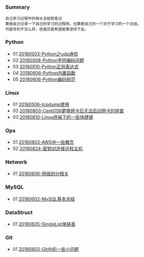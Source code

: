 ### Summary
    自己学习过程中的相关总结和笔记
	算是自己记录一下自己的学习的过程吧。也算是自己的一个对于学习的一个总结。
	可能写的不怎么好，但是还是希望能够坚持下去。

### Python
- 01 [20180503-Python之udp通信](https://github.com/ihuangch/summary/blob/master/Python/Python%E4%B9%8Budp%E9%80%9A%E4%BF%A1.md)
- 02 [20180508-Python字符编码问题](https://github.com/ihuangch/summary/blob/master/Python/Python%E5%AD%97%E7%AC%A6%E7%BC%96%E7%A0%81%E9%97%AE%E9%A2%98.md)
- 03 [20180510-Python正则表达式](https://github.com/ihuangch/summary/blob/master/Python/Python%E4%B9%8B%E6%AD%A3%E5%88%99%E8%A1%A8%E8%BE%BE%E5%BC%8F.md)
- 04 [20180606-Python内置函数](https://github.com/ihuangch/summary/blob/master/Python/Python%E5%B8%B8%E8%A7%81%E5%86%85%E7%BD%AE%E5%87%BD%E6%95%B0.md)
- 05 [20180606-Python编码规范](https://github.com/ihuangch/summary/blob/master/Python/Python%E7%BC%96%E7%A0%81%E8%A7%84%E8%8C%83.md)

### Linux
- 01 [20180506-tcpdump使用](https://github.com/ihuangch/summary/blob/master/Linux/tcpdump%E4%BD%BF%E7%94%A8.md)
- 02 [20180803-CentOS6更换网卡后无法启动网卡的排查](https://github.com/ihuangch/summary/blob/master/Linux/CentOS6%E6%9B%B4%E6%8D%A2%E7%BD%91%E5%8D%A1%E5%90%8E%E6%97%A0%E6%B3%95%E5%90%AF%E5%8A%A8%E7%BD%91%E5%8D%A1%E7%9A%84%E6%8E%92%E6%9F%A5.md)
- 03 [20180810-Linux终端下的一些快捷键](https://github.com/ihuangch/Summary/blob/master/Linux/Linux%E7%BB%88%E7%AB%AF%E7%9A%84%E5%BF%AB%E6%8D%B7%E9%94%AE.md)

### Ops
- 01 [20180803-AWS中一些概念](https://github.com/ihuangch/summary/blob/master/Ops/AWS%E4%B8%AD%E4%B8%80%E4%BA%9B%E6%A6%82%E5%BF%B5%E7%9A%84%E7%90%86%E8%A7%A3.md)
- 02 [20180824-密钥对连接远程主机](https://github.com/ihuangch/summary/blob/master/Ops/%E5%AF%86%E9%92%A5%E8%BF%9C%E7%A8%8B%E8%BF%9E%E6%8E%A5%E4%B8%BB%E6%9C%BA.md)

### Network
- 01 [20180806-网络划分相关](https://github.com/ihuangch/summary/blob/master/Network/%E7%BD%91%E7%BB%9C%E5%88%92%E5%88%86%E5%8F%8A%E7%9B%B8%E5%85%B3.md)

### MySQL
- 01 [20180602-MySQL基本总结](https://github.com/ihuangch/summary/blob/master/MySQL/MySQL%E5%9F%BA%E7%A1%80%E6%80%BB%E7%BB%93.md)
	
### DataStruct
- 01 [20180605-SingleList单链表](https://github.com/ihuangch/summary/blob/master/DataStruct/SingleList.py)

### Git
- 01 [20180803-Git中的一些小问题](https://github.com/ihuangch/summary/blob/master/Git/Git%E4%B8%AD%E9%81%87%E5%88%B0%E7%9A%84%E5%B0%8F%E9%97%AE%E9%A2%98.md)

